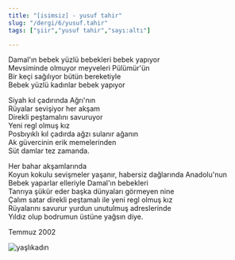 ```yaml
---
title: "[isimsiz] - yusuf tahir" 
slug: "/dergi/6/yusuf.tahir"
tags: ["şiir","yusuf tahir","sayı:altı"]

---
```

Damal'ın bebek yüzlü bebekleri bebek yapıyor  
Mevsiminde olmuyor meyveleri Pülümür'ün  
Bir keçi sağılıyor bütün bereketiyle  
Bebek yüzlü kadınlar bebek yapıyor

Siyah kıl çadırında Ağrı'nın  
Rüyalar sevişiyor her akşam  
Direkli peştamalını savuruyor  
Yeni regl olmuş kız  
Posbıyıklı kıl çadırda ağzı sulanır ağanın  
Ak güvercinin erik memelerinden  
Süt damlar tez zamanda.

Her bahar akşamlarında  
Koyun kokulu sevişmeler yaşanır, habersiz dağlarında Anadolu'nun  
Bebek yaparlar elleriyle Damal'ın bebekleri  
Tanrıya şükür eder başka dünyaları görmeyen nine  
Çalım satar direkli peştamalı ile yeni regl olmuş kız  
Rüyalarını savurur yurdun unutulmuş adreslerinde  
Yıldız olup bodrumun üstüne yağsın diye.

Temmuz 2002

![yaşlıkadın](/img/ky06_07_tayfunisildar.jpg)
